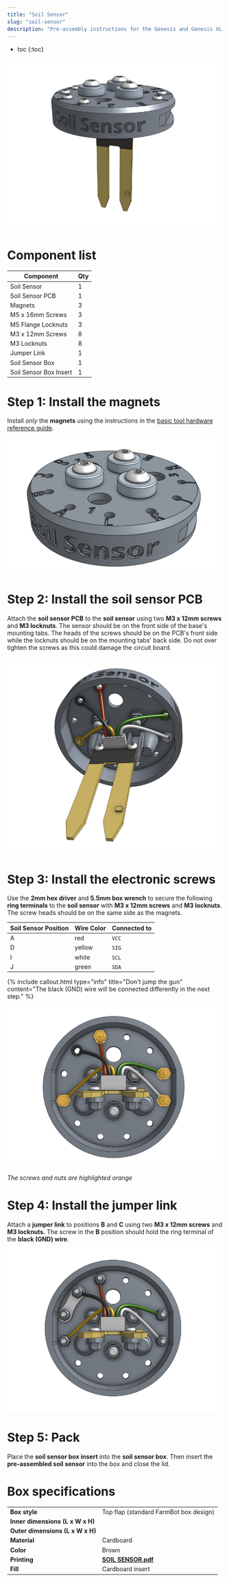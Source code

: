 ```yaml
---
title: "Soil Sensor"
slug: "soil-sensor"
description: "Pre-assembly instructions for the Genesis and Genesis XL soil sensor"
---
```


* toc
{:toc}

![soil sensor](_images/soil_sensor.png)

# Component list

|Component                     |Qty  |
|------------------------------|-----|
|Soil Sensor                   |1
|Soil Sensor PCB               |1
|Magnets                       |3
|M5 x 16mm Screws              |3
|M5 Flange Locknuts            |3
|M3 x 12mm Screws              |8
|M3 Locknuts                   |8
|Jumper Link                   |1
|Soil Sensor Box               |1
|Soil Sensor Box Insert        |1

# Step 1: Install the magnets

Install *only* the **magnets** using the instructions in the [basic tool hardware reference guide](../../../extras/reference/basic-tool-hardware.md).

![soil sensor with magnets](_images/soil_sensor_with_magnets.png)

# Step 2: Install the soil sensor PCB

Attach the **soil sensor PCB** to the **soil sensor** using two **M3 x 12mm screws** and **M3 locknuts**. The sensor should be on the front side of the base's mounting tabs. The heads of the screws should be on the PCB's front side while the locknuts should be on the mounting tabs' back side. Do not over tighten the screws as this could damage the circuit board.

![soil sensor with pcb](_images/soil_sensor_with_pcb.png)

# Step 3: Install the electronic screws

Use the **2mm hex driver** and **5.5mm box wrench** to secure the following **ring terminals** to the **soil sensor** with **M3 x 12mm screws** and **M3 locknuts**. The screw heads should be on the same side as the magnets.

|Soil Sensor Position|Wire Color                                    |Connected to|
|--------------------|----------------------------------------------|------------|
|A                   |<span class="cable-color red">red</span>      |`VCC`
|D                   |<span class="cable-color yellow">yellow</span>|`SIG`
|I                   |<span class="cable-color white">white</span>  |`SCL`
|J                   |<span class="cable-color green">green</span>  |`SDA`

{%
include callout.html
type="info"
title="Don't jump the gun"
content="The <span class='cable-color black'>black</span> (GND) wire will be connected differently in the next step."
%}

![soil sensor wire bolts](_images/soil_sensor_wire_bolts.png)

_The screws and nuts are highlighted orange_

# Step 4: Install the jumper link

Attach a **jumper link** to positions **B** and **C** using two **M3 x 12mm screws** and **M3 locknuts**. The screw in the **B** position should hold the ring terminal of the **<span class="cable-color black">black</span> (GND) wire**.

![soil sensor with jumper link](_images/soil_sensor_with_jumper_link.png)

# Step 5: Pack

Place the **soil sensor box insert** into the **soil sensor box**. Then insert the **pre-assembled soil sensor** into the box and close the lid.

# Box specifications

|                                |                              |
|--------------------------------|------------------------------|
|**Box style**                   |Top flap (standard FarmBot box design)
|**Inner dimensions (L x W x H)**|
|**Outer dimensions (L x W x H)**|
|**Material**                    |Cardboard
|**Color**                       |Brown
|**Printing**                    |**[SOIL SENSOR.pdf](http://docs.farm.bot)** <i class="fa fa-file-pdf-o">
|**Fill**                        |Cardboard insert
